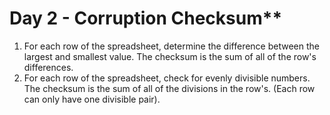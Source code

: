 # Day 2 - Corruption Checksum**
1. For each row of the spreadsheet, determine the difference between the largest and smallest value. The checksum is the sum of all of the row's differences.
2. For each row of the spreadsheet, check for evenly divisible numbers. The checksum is the sum of all of the divisions in the row's. (Each row can only have one divisible pair).